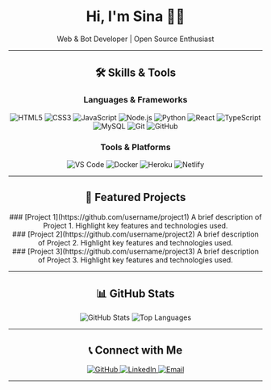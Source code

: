 <div align="center">

<div id="particles-js"></div>

<link rel="stylesheet" href="https://cdnjs.cloudflare.com/ajax/libs/animate.css/4.1.1/animate.min.css" />

<link href="https://unpkg.com/aos@2.3.1/dist/aos.css" rel="stylesheet">

<link rel="stylesheet" href="https://cdnjs.cloudflare.com/ajax/libs/font-awesome/6.0.0/css/all.min.css">

<h1 class="animate__animated animate__bounceInDown">Hi, I'm Sina 👨‍💻</h1>

<p class="animate__animated animate__fadeIn animate__delay-1s">Web & Bot Developer | Open Source Enthusiast</p>

---

## 🛠️ **Skills & Tools**

### **Languages & Frameworks**
<p align="center" data-aos="fade-up">
    <img src="https://img.shields.io/badge/HTML5-E34F26?style=flat&logo=html5&logoColor=white" alt="HTML5" />
    <img src="https://img.shields.io/badge/CSS3-1572B6?style=flat&logo=css3&logoColor=white" alt="CSS3" />
    <img src="https://img.shields.io/badge/JavaScript-F7DF1E?style=flat&logo=javascript&logoColor=black" alt="JavaScript" />
    <img src="https://img.shields.io/badge/Node.js-339933?style=flat&logo=nodedotjs&logoColor=white" alt="Node.js" />
    <img src="https://img.shields.io/badge/Python-3776AB?style=flat&logo=python&logoColor=white" alt="Python" />
    <img src="https://img.shields.io/badge/React-61DAFB?style=flat&logo=react&logoColor=black" alt="React" />
    <img src="https://img.shields.io/badge/TypeScript-3178C6?style=flat&logo=typescript&logoColor=white" alt="TypeScript" />
    <img src="https://img.shields.io/badge/MySQL-4479A1?style=flat&logo=mysql&logoColor=white" alt="MySQL" />
    <img src="https://img.shields.io/badge/Git-F05032?style=flat&logo=git&logoColor=white" alt="Git" />
    <img src="https://img.shields.io/badge/GitHub-100000?style=flat&logo=github&logoColor=white" alt="GitHub" />
</p>

### **Tools & Platforms**
<p align="center" data-aos="fade-up" data-aos-delay="100">
    <img src="https://img.shields.io/badge/Visual_Studio_Code-0078D4?style=flat&logo=visual%20studio%20code&logoColor=white" alt="VS Code" />
    <img src="https://img.shields.io/badge/Docker-2496ED?style=flat&logo=docker&logoColor=white" alt="Docker" />
    <img src="https://img.shields.io/badge/Heroku-430098?style=flat&logo=heroku&logoColor=white" alt="Heroku" />
    <img src="https://img.shields.io/badge/Netlify-00C7B7?style=flat&logo=netlify&logoColor=white" alt="Netlify" />
</p>

---

## 📂 **Featured Projects**

<div data-aos="fade-up" data-aos-delay="200">
### [Project 1](https://github.com/username/project1)
A brief description of Project 1. Highlight key features and technologies used.
</div>

<div data-aos="fade-up" data-aos-delay="300">
### [Project 2](https://github.com/username/project2)
A brief description of Project 2. Highlight key features and technologies used.
</div>

<div data-aos="fade-up" data-aos-delay="400">
### [Project 3](https://github.com/username/project3)
A brief description of Project 3. Highlight key features and technologies used.
</div>

---

## 📊 **GitHub Stats**

<p align="center" data-aos="fade-up" data-aos-delay="500">
    <img src="https://github-readme-stats.vercel.app/api?username=username&show_icons=true&theme=dark&hide_border=true" alt="GitHub Stats" />
    <img src="https://github-readme-stats.vercel.app/api/top-langs/?username=username&layout=compact&theme=dark&hide_border=true" alt="Top Languages" />
</p>

---

## 📞 **Connect with Me**

<p align="center" data-aos="fade-up" data-aos-delay="600">
    <a href="https://github.com/username">
        <img src="https://img.shields.io/badge/GitHub-100000?style=for-the-badge&logo=github&logoColor=white" alt="GitHub" />
    </a>
    <a href="https://linkedin.com/in/username">
        <img src="https://img.shields.io/badge/LinkedIn-0077B5?style=for-the-badge&logo=linkedin&logoColor=white" alt="LinkedIn" />
    </a>
    <a href="mailto:your-email@example.com">
        <img src="https://img.shields.io/badge/Email-D14836?style=for-the-badge&logo=gmail&logoColor=white" alt="Email" />
    </a>
</p>

---

</div>

<script src="https://cdn.jsdelivr.net/particles.js/2.0.0/particles.min.js"></script>
<script>
  particlesJS.load('particles-js', 'particles.json', function() {
    console.log('callback - particles.js config loaded');
  });
</script>

<script src="https://unpkg.com/aos@2.3.1/dist/aos.js"></script>
<script>
  AOS.init();
</script>
